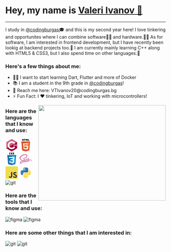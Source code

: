 <!DOCTYPE html>
<html lang="en">
<head>
     <link rel="stylesheet" href="https://cdn.jsdelivr.net/gh/devicons/devicon@v2.14.0/devicon.min.css"> 
</head>
<body>
    <h1>Hey, my name is <a href="https://github.com/VTIvanov20">Valeri Ivanov 👋</a></h1>
    <hr>
    <p>I study in <a href="https://github.com/codingburgas">@codingburgas</a>🎓 and this is my second year here! I love tinkering and opportunites where I can combine software👨‍💻 and hardware.👨‍🏭 As for software, I am interested in frontend development, but I have recently been lookig at backend projects too.🤔
    I am currently mainly learning C++ along with HTML5 & CSS3, but I also spend time on other languages.🤹</p>
    <h3>Here's a few things about me:</h3>
    <ul>
        <li>👨‍💻 I want to start learning Dart, Flutter and more of Docker</li>
        <li>📚 I am a student in the 9th grade in <a href="https://github.com/codingburgas">@codingburgas</a>!</li>
        <li>📧 Reach me here: VTIvanov20@codingburgas.bg</li>
        <li>⚡️ Fun Fact: I ❤️ tinkering, IoT and  working with microcontrollers!</li>
    </ul>
    <img align=right src="https://assets.materialup.com/uploads/3fb30856-aae4-40b6-b9a4-308bded3488b/preview.gif" height="300px", width="400px">
    <h3>Here are the languages that I know and use:</h3> 
    <p align="left"> 
        <img src="https://raw.githubusercontent.com/devicons/devicon/master/icons/cplusplus/cplusplus-original.svg" alt="cplusplus" width="40" height="40"/>
        <img src="https://raw.githubusercontent.com/devicons/devicon/master/icons/html5/html5-original-wordmark.svg" alt="html5" width="40" height="40"/>
        <img src="https://raw.githubusercontent.com/devicons/devicon/master/icons/css3/css3-original-wordmark.svg" alt="css3" width="40" height="40"/>
        <img src="https://raw.githubusercontent.com/devicons/devicon/master/icons/sass/sass-original.svg" alt="sass" width="40" height="40"/>     
        <img src="https://raw.githubusercontent.com/devicons/devicon/master/icons/javascript/javascript-original.svg" alt="javascript" width="40" height="40"/>
        <img src="https://raw.githubusercontent.com/devicons/devicon/master/icons/python/python-original.svg" alt="python" width="40" height="40"/>      
        <img src="https://www.vectorlogo.zone/logos/git-scm/git-scm-icon.svg" alt="git" width="40" height="40"/>
    </p> 
    <h3>Here are the tools that I know and use:</h3> 
    <p align="left"> 
        <img src="https://www.vectorlogo.zone/logos/figma/figma-icon.svg" alt="figma" width="40" height="40"/>
        <img src="https://www.vectorlogo.zone/logos/visualstudio_code/visualstudio_code-icon.svg" alt="figma" width="40" height="40"/>
    </p> 
    <h3>Here are some other things that I am interested in:</h3>
    <p>
        <img src="https://www.vectorlogo.zone/logos/raspberrypi/raspberrypi-icon.svg" alt="git" width="40" height="40"/>   
        <img src="https://www.vectorlogo.zone/logos/arduino/arduino-icon.svg" alt="git" width="40" height="40"/> 
    </p>
</body>
</html>
